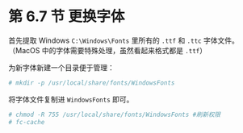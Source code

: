 # 第 6.7 节 更换字体

首先提取 Windows `C:\Windows\Fonts` 里所有的 `.ttf` 和 `.ttc` 字体文件。（MacOS 中的字体需要特殊处理，虽然看起来格式都是 `.ttf`）

为新字体新建一个目录便于管理：

```sh
# mkdir -p /usr/local/share/fonts/WindowsFonts
```

将字体文件复制进 `WindowsFonts` 即可。

```sh
# chmod -R 755 /usr/local/share/fonts/WindowsFonts #刷新权限
# fc-cache
```
